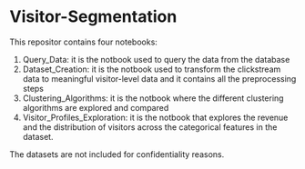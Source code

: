 # Visitor-Segmentation
This repositor contains four notebooks:
1. Query_Data: it is the notbook used to query the data from the database
2. Dataset_Creation: it is the notbook used to transform the clickstream data to meaningful visitor-level data and it contains all the preprocessing steps 
3. Clustering_Algorithms:  it is the notbook where the different clustering algorithms are explored and compared
4. Visitor_Profiles_Exploration: it is the notbook that explores the revenue and the distribution of visitors across the categorical features in the dataset.


The datasets are not included for confidentiality reasons.
